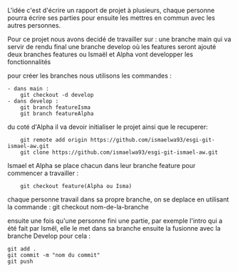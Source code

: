 L'idée c'est d'écrire un rapport de projet à plusieurs, chaque personne pourra écrire ses parties pour ensuite les mettres en commun avec les autres personnes.

Pour ce projet nous avons decidé de travailler sur :
une branche main qui va servir de rendu final
une branche develop où les features seront ajouté 
deux branches features ou Ismaël et Alpha vont developper les fonctionnalités


pour créer les branches nous utilisons les commandes :

    - dans main :
        git checkout -d develop
    - dans develop :
        git branch featureIsma
        git branch featureAlpha

du coté d'Alpha il va devoir initialiser le projet ainsi que le recuperer:

        git remote add origin https://github.com/ismaelwa93/esgi-git-ismael-aw.git
        git clone https://github.com/ismaelwa93/esgi-git-ismael-aw.git

Ismael et Alpha se place chacun dans leur branche feature pour commencer a travailler :

        git checkout feature(Alpha ou Isma)

chaque personne travail dans sa propre branche, on se deplace en utilisant la commande :
	git checkout nom-de-la-branche

ensuite une fois qu'une personne fini une partie, par exemple l'intro qui a été fait par Ismël, elle le met dans sa branche ensuite la fusionne avec la branche Develop pour cela :
	
	git add .
	git commit -m "nom du commit"
	git push


